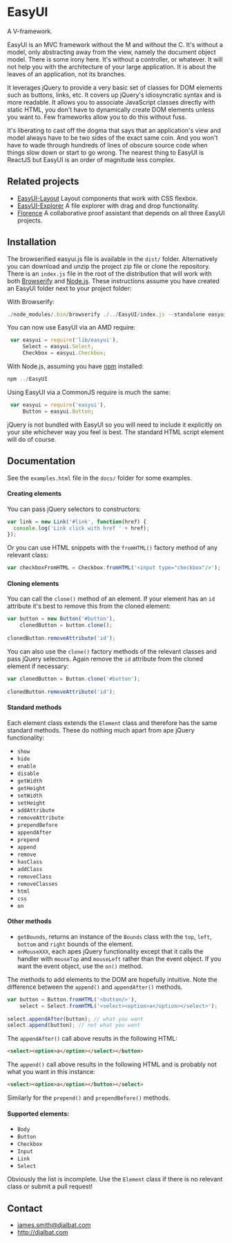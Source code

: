 # EasyUI

A V-framework.

EasyUI is an MVC framework without the M and without the C. It's without a model, only abstracting away from the view, namely the document object model. There is some irony here. It's without a controller, or whatever. It will not help you with the architecture of your large application. It is about the leaves of an application, not its branches. 

It leverages jQuery to provide a very basic set of classes for DOM elements such as buttons, links, etc. It covers up jQuery's idiosyncratic syntax and is more readable. It allows you to associate JavaScript classes directly with static HTML, you don't have to dynamically create DOM elements unless you want to. Few frameworks allow you to do this without fuss.

It's liberating to cast off the dogma that says that an application's view and model always have to be two sides of the exact same coin. And you won't have to wade through hundreds of lines of obscure source code when things slow down or start to go wrong. The nearest thing to EasyUI is ReactJS but EasyUI is an order of magnitude less complex. 

## Related projects

- [EasyUI-Layout](https://github.com/jecs-imperial/EasyUI-Layout) Layout components that work with CSS flexbox.
- [EasyUI-Explorer](https://github.com/jecs-imperial/EasyUI-Explorer) A file explorer with drag and drop functionality. 
- [Florence](http://djalbat.com/Florence) A collaborative proof assistant that depends on all three EasyUI projects.
 
## Installation

The browserified easyui.js file is available in the `dist/` folder. Alternatively you can download and unzip the project zip file or clone the repository. There is an `index.js` file in the root of the distribution that will work with both [Browserify](http://browserify.org/) and [Node.js](http://nodejs.org). These instructions assume you have created an EasyUI folder next to your project folder:

With Browserify:

```js
./node_modules/.bin/browserify ./../EasyUI/index.js --standalone easyui --debug --verbose -o ./public/scripts/lib/easyui.js
```

You can now use EasyUI via an AMD require:

```js
 var easyui = require('lib/easyui'),
     Select = easyui.Select,
     Checkbox = easyui.Checkbox;
```

With Node.js, assuming you have [npm](https://www.npmjs.com/) installed:

```js
npm ../EasyUI
```
Using EasyUI via a CommonJS require is much the same:

```js
 var easyui = require('easyui'),
     Button = easyui.Button;
```

jQuery is not bundled with EasyUI so you will need to include it explicitly on your site whichever way you feel is best. The standard HTML script element will do of course.

## Documentation

See the `examples.html` file in the `docs/` folder for some examples. 

#### Creating elements 

You can pass jQuery selectors to constructors:

```js
var link = new Link('#link', function(href) {
  console.log('Link click with href ' + href);
});
```

Or you can use HTML snippets with the `fromHTML()` factory method of any relevant class:

```js
var checkboxFromHTML = Checkbox.fromHTML('<input type="checkbox"/>');
```

#### Cloning elements

You can call the `clone()` method of an element. If your element has an `id` attribute it's best to remove this from the cloned element:
 
```js
var button = new Button('#button'),
    clonedButton = button.clone();
     
clonedButton.removeAttribute('id');
```

You can also use the `clone()` factory methods of the relevant classes and pass jQuery selectors. Again remove the `id` attribute from the cloned element if necessary:

```js
var clonedButton = Button.clone('#button');
     
clonedButton.removeAttribute('id');
```


#### Standard methods

Each element class extends the `Element` class and therefore has the same standard methods. These do nothing much apart from ape jQuery functionality:

- `show`
- `hide`
- `enable`
- `disable`
- `getWidth`
- `getHeight`
- `setWidth`
- `setHeight`
- `addAttribute`
- `removeAttribute`
- `prependBefore`
- `appendAfter`
- `prepend`
- `append`
- `remove`
- `hasClass`
- `addClass`
- `removeClass`
- `removeClasses`
- `html`
- `css`
- `on`

#### Other methods

- `getBounds`, returns an instance of the `Bounds` class with the `top`, `left`, `bottom` and `right` bounds of the element.
- `onMouseXXX`, each apes jQuery functionality except that it calls the handler with `mouseTop` and `mouseLeft` rather than the event object. If you want the event object, use the `on()` method.


The methods to add elements to the DOM are hopefully intuitive. Note the difference between the `append()` and `appendAfter()` methods. 

```js
var button = Button.fromHTML('<button/>'),
    select = Select.fromHTML('<select><option>a</option></select>');
    
select.appendAfter(button); // what you want
select.append(button); // not what you want
```

The `appendAfter()` call above results in the following HTML:

```html
<select><option>a</option></select></button>
```

The `append()` call above results in the following HTML and is probably not what you want in this instance:

```html
<select><option>a</option></button></select>
```

Similarly for the `prepend()` and `prependBefore()` methods.

#### Supported elements:

- `Body`
- `Button`
- `Checkbox`
- `Input`
- `Link`
- `Select`

Obviously the list is incomplete. Use the `Element` class if there is no relevant class or submit a pull request!

## Contact

- james.smith@djalbat.com
- http://djalbat.com
